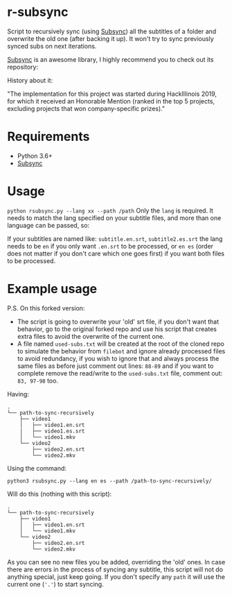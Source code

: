 # r-subsync
Script to recursively sync (using [Subsync](https://github.com/smacke/subsync)) all the subtitles of a folder and overwrite the old one (after backing it up). It won't try to sync previously synced subs on next iterations.

[Subsync](https://github.com/smacke/subsync) is an awesome library, I highly recommend you to check out its repository:

History about it: 

"The implementation for this project was started during HackIllinois 2019, for which it received an Honorable Mention (ranked in the top 5 projects, excluding projects that won company-specific prizes)."

# Requirements
- Python 3.6+
- [Subsync](https://github.com/smacke/subsync)

# Usage 
`python rsubsync.py --lang xx --path /path`
Only the `lang` is required. It needs to match the lang specified on your subtitle files, and more than one language can be passed, so:

If your subtitles are named like: 
`subtitle.en.srt`, `subtitle2.es.srt`
the lang needs to be 
`en` if you only want `.en.srt` to be processed, or `en es` (order does not matter if you don't care which one goes first) if you want both files to be processed.

# Example usage
P.S. On this forked version:
* The script is going to overwrite your 'old' srt file, if you don't want that behavior, go to the original forked repo and use his script that creates extra files to avoid the overwrite of the current one.
* A file named `used-subs.txt` will be created at the root of the cloned repo to simulate the behavior from `filebot` and ignore already processed files to avoid redundancy, if you wish to ignore that and always process the same files as before just comment out lines: `88-89` and if you want to complete remove the read/write to the `used-subs.txt` file, comment out: `83, 97-98` too.

Having:

```
.
└── path-to-sync-recursively
    ├── video1
    │   ├── video1.en.srt
    |   ├── video1.es.srt
    │   └── video1.mkv
    └── video2
        ├── video2.en.srt
        └── video2.mkv
```
Using the command:

`python3 rsubsync.py --lang en es --path /path-to-sync-recursively/`

Will do this (nothing with this script):

```
.
└── path-to-sync-recursively
    ├── video1
    │   ├── video1.en.srt
    │   └── video1.mkv
    └── video2
        ├── video2.en.srt
        └── video2.mkv
```
As you can see no new files you be added, overriding the 'old' ones.
In case there are errors in the process of syncing any subtitle, this script will not do anything special, just keep going.
If you don't specify any `path` it will use the current one (`'.'`) to start syncing.
